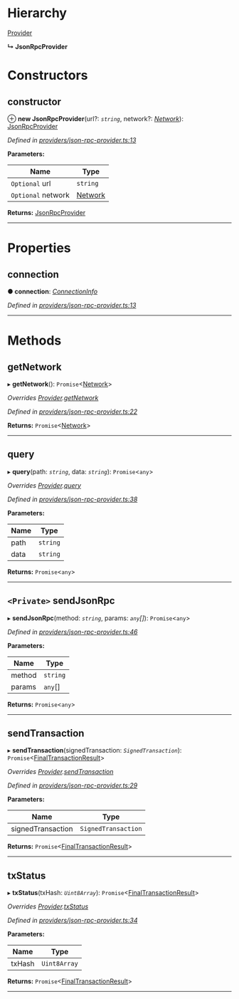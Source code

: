 

# Hierarchy

 [Provider](_providers_provider_.provider.md)

**↳ JsonRpcProvider**

# Constructors

<a id="constructor"></a>

##  constructor

⊕ **new JsonRpcProvider**(url?: *`string`*, network?: *[Network](../interfaces/_utils_network_.network.md)*): [JsonRpcProvider](_providers_json_rpc_provider_.jsonrpcprovider.md)

*Defined in [providers/json-rpc-provider.ts:13](https://github.com/nearprotocol/nearlib/blob/7062a82/src.ts/providers/json-rpc-provider.ts#L13)*

**Parameters:**

| Name | Type |
| ------ | ------ |
| `Optional` url | `string` |
| `Optional` network | [Network](../interfaces/_utils_network_.network.md) |

**Returns:** [JsonRpcProvider](_providers_json_rpc_provider_.jsonrpcprovider.md)

___

# Properties

<a id="connection"></a>

##  connection

**● connection**: *[ConnectionInfo](../interfaces/_utils_web_.connectioninfo.md)*

*Defined in [providers/json-rpc-provider.ts:13](https://github.com/nearprotocol/nearlib/blob/7062a82/src.ts/providers/json-rpc-provider.ts#L13)*

___

# Methods

<a id="getnetwork"></a>

##  getNetwork

▸ **getNetwork**(): `Promise`<[Network](../interfaces/_utils_network_.network.md)>

*Overrides [Provider](_providers_provider_.provider.md).[getNetwork](_providers_provider_.provider.md#getnetwork)*

*Defined in [providers/json-rpc-provider.ts:22](https://github.com/nearprotocol/nearlib/blob/7062a82/src.ts/providers/json-rpc-provider.ts#L22)*

**Returns:** `Promise`<[Network](../interfaces/_utils_network_.network.md)>

___
<a id="query"></a>

##  query

▸ **query**(path: *`string`*, data: *`string`*): `Promise`<`any`>

*Overrides [Provider](_providers_provider_.provider.md).[query](_providers_provider_.provider.md#query)*

*Defined in [providers/json-rpc-provider.ts:38](https://github.com/nearprotocol/nearlib/blob/7062a82/src.ts/providers/json-rpc-provider.ts#L38)*

**Parameters:**

| Name | Type |
| ------ | ------ |
| path | `string` |
| data | `string` |

**Returns:** `Promise`<`any`>

___
<a id="sendjsonrpc"></a>

## `<Private>` sendJsonRpc

▸ **sendJsonRpc**(method: *`string`*, params: *`any`[]*): `Promise`<`any`>

*Defined in [providers/json-rpc-provider.ts:46](https://github.com/nearprotocol/nearlib/blob/7062a82/src.ts/providers/json-rpc-provider.ts#L46)*

**Parameters:**

| Name | Type |
| ------ | ------ |
| method | `string` |
| params | `any`[] |

**Returns:** `Promise`<`any`>

___
<a id="sendtransaction"></a>

##  sendTransaction

▸ **sendTransaction**(signedTransaction: *`SignedTransaction`*): `Promise`<[FinalTransactionResult](../interfaces/_providers_provider_.finaltransactionresult.md)>

*Overrides [Provider](_providers_provider_.provider.md).[sendTransaction](_providers_provider_.provider.md#sendtransaction)*

*Defined in [providers/json-rpc-provider.ts:29](https://github.com/nearprotocol/nearlib/blob/7062a82/src.ts/providers/json-rpc-provider.ts#L29)*

**Parameters:**

| Name | Type |
| ------ | ------ |
| signedTransaction | `SignedTransaction` |

**Returns:** `Promise`<[FinalTransactionResult](../interfaces/_providers_provider_.finaltransactionresult.md)>

___
<a id="txstatus"></a>

##  txStatus

▸ **txStatus**(txHash: *`Uint8Array`*): `Promise`<[FinalTransactionResult](../interfaces/_providers_provider_.finaltransactionresult.md)>

*Overrides [Provider](_providers_provider_.provider.md).[txStatus](_providers_provider_.provider.md#txstatus)*

*Defined in [providers/json-rpc-provider.ts:34](https://github.com/nearprotocol/nearlib/blob/7062a82/src.ts/providers/json-rpc-provider.ts#L34)*

**Parameters:**

| Name | Type |
| ------ | ------ |
| txHash | `Uint8Array` |

**Returns:** `Promise`<[FinalTransactionResult](../interfaces/_providers_provider_.finaltransactionresult.md)>

___

